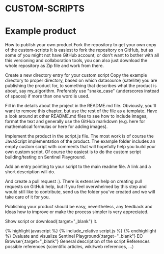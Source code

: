 # CUSTOM-SCRIPTS
# Example product
How to publish your own product
Fork the repository to get your own copy of the custom-scripts
It is easiest to fork the repository on GitHub, but as some of you might not have GitHub account, or don't want to bother with all this versioning and collaboration tools, you can also just download the whole repository as Zip file and work from there.

Create a new directory entry for your custom script
Copy the example directory to proper directory, based on which datasource (satellite) you are publishing the product for, to something that describes what the product is about, say my_algorithm.
Preferably use "snake_case" (underscores instead of spaces) if more than one word is used.

Fill in the details about the project in the README.md file.
Obviously, you'll want to remove this chapter, but use the rest of the file as a template.
Have a look around at other README.md files to see how to include images, format the text and generally use the GitHub markdown (e.g. here for mathematical formulas or here for adding images).

Implement the product in the script.js file.
The most work is of course the JavaScript implementation of the product. The example folder includes an empty custom script with comments that will hopefully help you build your own custom script. Of course the easiest is to do the custom script building/testing on Sentinel Playground.

Add an entry pointing to your script to the main readme file.
A link and a short description will do.

And create a pull request :). There is extensive help on creating pull requests on GitHub help, but if you feel overwhelmed by this step and would still like to contribute, send us the folder you've created and we will take care of it for you.

Publishing your product should be easy, nevertheless, any feedback and ideas how to improve or make the process simpler is very appreciated.

Show script or download{:target="_blank"} it.

{% highlight javascript %} {% include_relative script.js %} {% endhighlight %}
Evaluate and visualize
Sentinel Playground{:target="_blank"}
EO Browser{:target="_blank"}
General description of the script
References
possible references (scientific articles, wiki/web references, ...)
